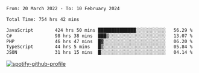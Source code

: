 <!--START_SECTION:waka-->

```txt
From: 20 March 2022 - To: 10 February 2024

Total Time: 754 hrs 42 mins

JavaScript        424 hrs 50 mins ██████████████░░░░░░░░░░░   56.29 %
C#                98 hrs 38 mins  ███▒░░░░░░░░░░░░░░░░░░░░░   13.07 %
PHP               46 hrs 47 mins  █▓░░░░░░░░░░░░░░░░░░░░░░░   06.20 %
TypeScript        44 hrs 5 mins   █▒░░░░░░░░░░░░░░░░░░░░░░░   05.84 %
JSON              31 hrs 15 mins  █░░░░░░░░░░░░░░░░░░░░░░░░   04.14 %
```

<!--END_SECTION:waka-->
[![spotify-github-profile](https://spotify-github-profile.vercel.app/api/view?uid=c00zprrvy9xiloa9qnco3hmng&cover_image=true&theme=novatorem&show_offline=false&background_color=121212&bar_color=53b14f&bar_color_cover=false)](https://spotify-github-profile.vercel.app/api/view?uid=c00zprrvy9xiloa9qnco3hmng&redirect=true)



